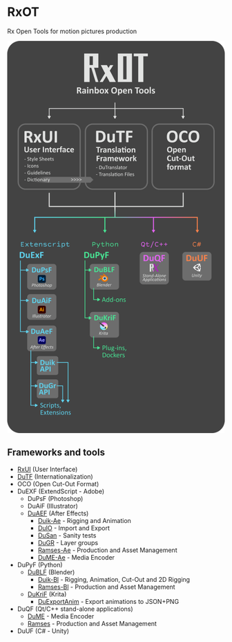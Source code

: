 # RxOT
Rx Open Tools for motion pictures production

![](docs/RxOT_schema.png)

## Frameworks and tools

- [RxUI](https://github.com/Rainbox-dev/RxUI) (User Interface)
- [DuTF](https://github.com/Rainbox-dev/DuTF) (Internationalization)
- OCO (Open Cut-Out Format)
- DuEXF (ExtendScript - Adobe)
    - DuPsF (Photoshop)
    - DuAiF (Illustrator)
    - [DuAEF](https://github.com/Rainbox-dev/DuAEF) (After Effects)
        - [Duik-Ae](https://github.com/Rainbox-dev/DuAEF_Duik) - Rigging and Animation
        - [DuIO](https://github.com/Rainbox-dev/DuAEF_DuIO) - Import and Export
        - [DuSan](https://github.com/Rainbox-dev/DuAEF_DuSan) - Sanity tests
        - [DuGR](https://github.com/Rainbox-dev/DuAEF_Dugr) - Layer groups
        - [Ramses-Ae](https://github.com/Rainbox-dev/Ramses) - Production and Asset Management
        - [DuME-Ae](https://github.com/Rainbox-dev/DuME) - Media Encoder
- DuPyF (Python)
    - [DuBLF](https://github.com/Rainbox-dev/DuBLF) (Blender)
        - [Duik-Bl](https://github.com/Rainbox-dev/DuBLF_Duik) - Rigging, Animation, Cut-Out and 2D Rigging
        - [Ramses-Bl](https://github.com/Rainbox-dev/Ramses) - Production and Asset Management
    - [DuKriF](https://github.com/Rainbox-dev/DuKRIF) (Krita)
        - [DuExportAnim](https://github.com/Rainbox-dev/DuKRIF_DuExportAnim) - Export animations to JSON+PNG
- DuQF (Qt/C++ stand-alone applications)
    - [DuME](https://github.com/Rainbox-dev/DuME) - Media Encoder
    - [Ramses](https://github.com/Rainbox-dev/Ramses) - Production and Asset Management
- DuUF (C# - Unity)